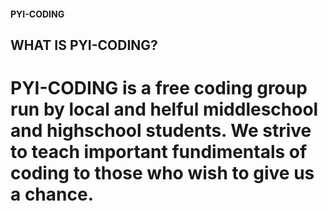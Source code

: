 #### PYI-CODING
## WHAT IS PYI-CODING?
# PYI-CODING is a free coding group run by local and helful middleschool and highschool students. We strive to teach important fundimentals of coding to those who wish to give us a chance.
#
